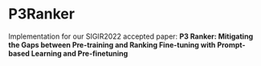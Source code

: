 # P3Ranker
Implementation for our SIGIR2022 accepted paper:  **P3 Ranker: Mitigating the Gaps between Pre-training and Ranking Fine-tuning with Prompt-based Learning and Pre-finetuning**

